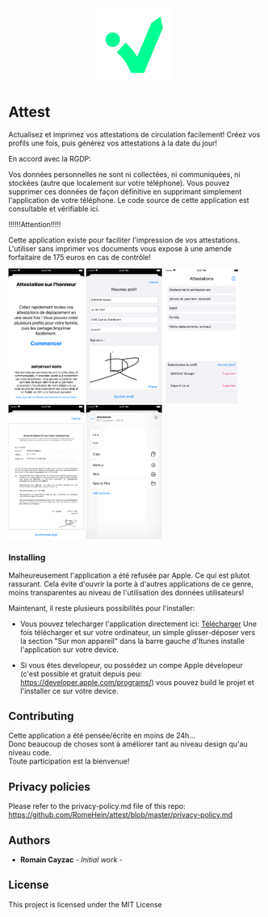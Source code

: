 <p align="center">
  <img src="images/logo.png" style="float:middle;" width="150">
</p>

# Attest

Actualisez et imprimez vos attestations de circulation facilement! 
Créez vos profils une fois, puis générez vos attestations à la date du jour!

<p>
En accord avec la RGDP:
<div>
Vos données personnelles ne sont ni collectées, ni communiquées, ni stockées (autre que localement sur votre téléphone). Vous pouvez supprimer ces données de façon définitive en supprimant simplement l'application de votre téléphone. Le code source de cette application est consultable et vérifiable ici.
</div>
</p>

<p>
!!!!!!Attention!!!!!
<div>
Cette application existe pour faciliter l'impression de vos attestations. L'utiliser sans imprimer vos documents vous expose à une amende forfaitaire de 175 euros en cas de contrôle!
</div>
</p>

<div>
<img src="images/screenshots/onboarding.png" width="150">
<img src="images/screenshots/create-profile.png" width="150">
<img src="images/screenshots/home.png" width="150">
<img src="images/screenshots/attestation-pdf.png" width="150">
<img src="images/screenshots/share.png" width="150">
</div>

### Installing

Malheureusement l'application a été refusée par Apple. Ce qui est plutot rassurant. Cela évite d'ouvrir la porte à d'autres applications de ce genre, moins transparentes au niveau de l'utilisation des données utilisateurs!</br>

Maintenant, il reste plusieurs possibilités pour l'installer:
- Vous pouvez telecharger l'application directement ici: 
<a href="/RomeHein/attest/Attest.ipa">Télécharger</a>
Une fois télécharger et sur votre ordinateur, un simple glisser-déposer vers la section "Sur mon appareil" dans la barre gauche d'Itunes installe l'application sur votre device.

- Si vous êtes developeur, ou possédez un compe Apple dévelopeur (c'est possible et gratuit depuis peu: https://developer.apple.com/programs/) vous pouvez build le projet et l'installer ce sur votre device.



## Contributing

Cette application a été pensée/écrite en moins de 24h...</br>
Donc beaucoup de choses sont à améliorer tant au niveau design qu'au niveau code.</br>
Toute participation est la bienvenue!

## Privacy policies

Please refer to the privacy-policy.md file of this repo:
https://github.com/RomeHein/attest/blob/master/privacy-policy.md

## Authors

* **Romain Cayzac** - *Initial work* -

## License

This project is licensed under the MIT License
